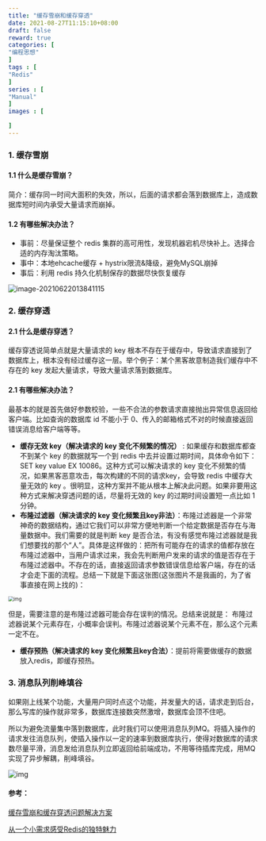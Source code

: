 ```yaml
---
title: "缓存雪崩和缓存穿透"
date: 2021-08-27T11:15:10+08:00
draft: false
reward: true
categories: [
"编程思想"
]
tags : [
"Redis"
]
series : [
"Manual"
]
images : [

]
---
```


[comment]: <> "# 缓存雪崩和缓存穿透"

### **1. 缓存雪崩**

#### 1.1 什么是缓存雪崩？

简介：缓存同一时间大面积的失效，所以，后面的请求都会落到数据库上，造成数据库短时间内承受大量请求而崩掉。

#### 1.2 有哪些解决办法？

- 事前：尽量保证整个 redis 集群的高可用性，发现机器宕机尽快补上。选择合适的内存淘汰策略。
- 事中：本地ehcache缓存 + hystrix限流&降级，避免MySQL崩掉
- 事后：利用 redis 持久化机制保存的数据尽快恢复缓存

![image-20210622013841115](http://cdn.tkaid.com/img/image-20210622013841115.png)

### 2. 缓存穿透

#### 2.1 什么是缓存穿透？

缓存穿透说简单点就是大量请求的 key 根本不存在于缓存中，导致请求直接到了数据库上，根本没有经过缓存这一层。举个例子：某个黑客故意制造我们缓存中不存在的 key 发起大量请求，导致大量请求落到数据库。

#### 2.1 有哪些解决办法？

最基本的就是首先做好参数校验，一些不合法的参数请求直接抛出异常信息返回给客户端。比如查询的数据库 id 不能小于 0、传入的邮箱格式不对的时候直接返回错误消息给客户端等等。

- **缓存无效 key（解决请求的 key 变化不频繁的情况）** : 如果缓存和数据库都查不到某个 key 的数据就写一个到 redis 中去并设置过期时间，具体命令如下：SET key value EX 10086。这种方式可以解决请求的 key 变化不频繁的情况，如果黑客恶意攻击，每次构建的不同的请求key，会导致 redis 中缓存大量无效的 key 。很明显，这种方案并不能从根本上解决此问题。如果非要用这种方式来解决穿透问题的话，尽量将无效的 key 的过期时间设置短一点比如 1 分钟。
- **布隆过滤器（解决请求的 key 变化频繁且key非法）**：布隆过滤器是一个非常神奇的数据结构，通过它我们可以非常方便地判断一个给定数据是否存在与海量数据中。我们需要的就是判断 key 是否合法，有没有感觉布隆过滤器就是我们想要找的那个“人”。具体是这样做的：把所有可能存在的请求的值都存放在布隆过滤器中，当用户请求过来，我会先判断用户发来的请求的值是否存在于布隆过滤器中。不存在的话，直接返回请求参数错误信息给客户端，存在的话才会走下面的流程。总结一下就是下面这张图(这张图片不是我画的，为了省事直接在网上找的)：

<img src="http://cdn.tkaid.com/img/img_5fea8b608ff16.png" alt="img" style="zoom:67%;" />

但是，需要注意的是布隆过滤器可能会存在误判的情况。总结来说就是： 布隆过滤器说某个元素存在，小概率会误判。布隆过滤器说某个元素不在，那么这个元素一定不在。

- **缓存预热（解决请求的 key 变化频繁且key合法）**：提前将需要做缓存的数据放入redis，即缓存预热。

### 3. 消息队列削峰填谷

如果刚上线某个功能，大量用户同时点这个功能，并发量大的话，请求走到后台，那么写库的操作就非常多，数据库连接数突然激增，数据库会顶不住吧。

所以为避免流量集中落到数据库，此时我们可以使用消息队列MQ。将插入操作的请求发往消息队列，使插入操作以一定的速率到数据库执行，使得对数据库的请求数尽量平滑，消息发给消息队列立即返回给前端成功，不用等待插库完成，用MQ实现了异步解耦，削峰填谷。

![img](http://cdn.tkaid.com/img/mq.png)

#### 参考：

[缓存雪崩和缓存穿透问题解决方案](https://github.com/Snailclimb/JavaGuide/blob/master/docs/database/Redis/Redis.md#缓存雪崩和缓存穿透问题解决方案)

[从一个小需求感受Redis的独特魅力](https://www.cnblogs.com/ibigboy/p/11969947.html)
